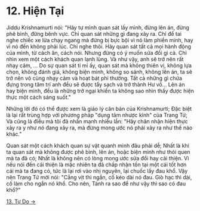 # 12. Hiện Tại

Jiddu Krishnamurti nói: "Hãy tự mình quan sát lấy mình, đừng lên án, đừng phê
bình, đừng bênh vực. Chỉ quan sát những gì đang xảy ra. Chỉ để tai nghe chiếc xe
lửa chạy ngang mà đừng bị bực bội vì nó làm phiền mình, hay vì nó đến không phải
lúc. Chỉ nghe thôi. Hãy quan sát tất cả mọi hành động của mình, từ cách ăn, cách
nói. Nhưng đừng có ý muốn sửa đổi gì cả. Chỉ nhìn xem một cách khách quan lạnh
lùng. Và như vậy, anh sẽ trở nên rất nhạy cảm, ... Do sự quan sát tỉ mỉ ấy, quan
sát mà không thiên vị, không lựa chọn, không đánh giá, không biện minh, không so
sánh, không lên án, ta sẽ trở nên vô cùng nhạy cảm và hoạt bát phi thường. Tất
cả những gì chứa đựng trong tâm trí anh đều sẽ được tẩy sạch và trở thành Hư 
vô... Lên án hay biện minh, đều là những trở ngại khiến ta không sao nhìn thấy 
được hiện thực một cách sáng suốt."

Những lời đó có thể được xem là giáo lý căn bản của Krishnamurti; Đặc biệt là
lại rất trùng hợp với phương pháp "dụng tâm nhược kính" của Trang Tử; Và cũng là
điều mà tôi đã nhấn mạnh nhiều lần: "Hãy chân nhận hiện thực xảy ra y như nó
đang xảy ra, mà đừng mong ước nó phải xảy ra như thế nào khác."

Quan sát một cách khách quan sự vật quanh mình đâu phải dễ; Nhất là khi ta quan
sát mà không được phê bình, lên án, hoặc biện minh như thói quen mà ta đã có;
Nhất là không nên có lòng mong ước sửa đổi hay cải thiện. Vì nếu nói đến cải
thiện là mặc nhiên ta đã chấp nhận tồn tại một cái tốt hơn cái mà ta đang có,
tức là lại rơi vào nhị nguyên, lại chuốc lấy đau khổ. Vậy nên Trang Tử mới nói:
"Cẳng vịt thì ngắn, cố kéo dài nó đau. Giò hạc thì dài, cố làm cho ngắn nó khổ.
Cho nên, Tánh ra sao để như vậy thì sao có đau khổ?"

[13. Tự Do &rarr;](https://github.com/thaicuc/tinh-hoa-dao-hoc/blob/master/contents/13-tu-do.md)
